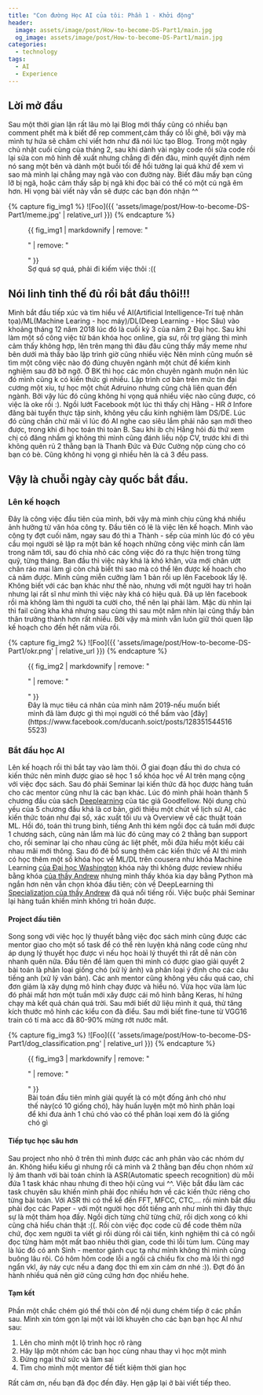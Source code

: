 ```yaml
---
title: "Con đường Học AI của tôi: Phần 1 - Khởi động"
header:
  image: assets/image/post/How-to-become-DS-Part1/main.jpg
  og_image: assets/image/post/How-to-become-DS-Part1/main.jpg
categories:
  - technology
tags:
  - AI
  - Experience
---
```

 
## Lời mở đầu

 Sau một thời gian lặn rất lâu mò lại Blog mới thấy cũng có nhiều bạn comment phết mà k biết để rep comment,cảm thấy có lỗi ghê, bởi vậy mà mình tự hứa sẽ chăm chỉ viết hơn như đã nói lúc tạo Blog. Trong một ngày chủ nhật cuối cùng của tháng 2, sau khi dành vài ngày code rồi sửa code rồi lại sửa con mô hình đề xuất nhưng chẳng đi đến đâu, mình quyết định ném nó sang một bên và dành một buổi tối để hồi tưởng lại quá khứ để xem vì sao mà mình lại chẳng may ngã vào con đường này. Biết đâu mấy bạn cũng lỡ bị ngã, hoặc cảm thấy sắp bị ngã khi đọc bài có thể có một cú ngã êm hơn. Hi vọng bài viết này vẫn sẽ được các bạn đón nhận ^^

{% capture fig_img1 %}
![Foo]({{ 'assets/image/post/How-to-become-DS-Part1/meme.jpg' | relative_url }})
{% endcapture %}

<figure>
  {{ fig_img1 | markdownify | remove: "<p>" | remove: "</p>" }}
  <figcaption>Sợ quá sợ quá, phải đi kiếm việc thôi :((</figcaption>
</figure>

## Nói linh tinh thế đủ rồi bắt đầu thôi!!!

Mình bắt đầu tiếp xúc và tìm hiểu về AI(Artificial Intelligence-Trí tuệ nhân tọa)/ML(Machine Learing - học máy)/DL(Deep Learning - Học Sâu) vào khoảng tháng 12 năm 2018 lúc đó là cuối kỳ 3 của năm 2 Đại học. Sau khi làm một số công việc từ bán khóa học online, gia sư, rồi trợ giảng thì mình cảm thấy không hợp, lên trên mạng thì đâu đâu cũng thấy mấy meme như bên dưới mà thấy bảo lập trình giờ cũng nhiều việc Nên mình cũng muốn sẽ tìm một công việc nào đó đúng chuyên ngành một chút để kiếm kinh nghiệm sau đỡ bỡ ngỡ. Ở BK thì học các môn chuyên ngành muộn nên lúc đó mình cũng k có kiến thức gì nhiều. Lập trình cơ bản trên mức tin đại cương một xíu, tự học một chút Adruino nhưng cũng chả liên quan đến ngành. Bởi vậy lúc đó cũng không hi vọng quá nhiều việc nào cũng được, có việc là oke rồi :). Ngồi lướt Facebook một lúc thì thấy chị Hằng - HR ở Infore đăng bài tuyển thực tập sinh, không yêu cầu kinh nghiệm làm DS/DE. Lúc đó cũng chần chừ mãi vì lúc đó AI nghe cao siêu lắm phải não sạn mới theo được, trong khi đi học toán thì toàn B. Sau khi ib chị Hằng hỏi đủ thứ xem chị có đăng nhầm gì không thì mình cũng đánh liều nộp CV, trước khi đi thì không quên rủ 2 thằng bạn là Thanh Đức và Đức Cường nộp cùng cho có bạn có bè. Cũng không hi vọng gì nhiều hên là cả 3 đều pass.   

## Vậy là chuỗi ngày cày quốc bắt đầu. 

### Lên kế hoạch
Đây là công việc đầu tiên của mình, bởi vậy mà mình chịu cũng khá nhiều ảnh hưởng từ văn hóa công ty.
Đầu tiên có lẽ là việc lên kế hoạch. Mình vào công ty đợt cuối năm, ngay sau đó thì a Thành - sếp của mình lúc đó có yêu cầu mọi người sẽ lập ra một bản kế hoạch những công việc mình cần làm trong năm tới, sau đó chia nhỏ các công việc đó ra thực hiện trong từng quỹ, từng tháng. Ban đầu thì việc này khá là khó khăn, vừa mới chân ướt chân ráo mai làm gì còn chả biết thì sao mà có thể lên được kế hoach cho cả năm được. Mình cũng miễn cưỡng làm 1 bản rồi up lên Facebook lấy lệ. Không biết với các bạn khác như thế nào, nhưng với một người hay trì hoãn nhưng lại rất sĩ như mình thì việc này khá có hiệu quả. Đã up lên facebook rồi mà không làm thì người ta cười cho, thế nên lại phải làm. Mặc dù nhìn lại thì fail cũng kha khá nhưng sau cùng thì sau một năm nhìn lại cũng thấy bản thân trưởng thành hơn rất nhiều. Bởi vậy mà mình vẫn luôn giữ thói quen lập kế hoạch cho đến hết năm vừa rồi.

{% capture fig_img2 %}
![Foo]({{ 'assets/image/post/How-to-become-DS-Part1/okr.png' | relative_url }})
{% endcapture %}

<figure>
  {{ fig_img2 | markdownify | remove: "<p>" | remove: "</p>" }}
  <figcaption>Đây là mục tiêu cá nhân của mình năm 2019-nếu muốn biết mình đã làm được gì thì mọi người có thể bấm vào [đây](https://www.facebook.com/ducanh.soict/posts/1283515445165523)</figcaption>
</figure>

### Bắt đầu học AI
Lên kế hoạch rồi thì bắt tay vào làm thôi. Ở giai đoạn đầu thì do chưa có kiến thức nên mình được giao sẽ học 1 số khóa học về AI trên mạng cộng với việc đọc sách. Sau đó phải Seminar lại kiến thức đã học được hàng tuần cho các mentor cũng như là các bạn khác. Lúc đó mình phải hoàn thành 5 chương đầu của sách [Deeplearning](https://www.deeplearningbook.org/) của tác giả Goodfellow. Nội dung chủ yếu của 5 chương đầu khá là cơ bản, giới thiệu một chút về lịch sử AI, các kiến thức toán như đại số, xác xuất tối ưu và Overview về các thuật toán ML. Hồi đó, toán thì trung bình, tiếng Anh thì kém ngồi đọc cả tuần mới được 1 chương sách, cũng nản lắm mà lúc đó cũng may có 2 thằng bạn support cho, rồi seminar lại cho nhau cũng ác liệt phết, mỗi đứa hiểu một kiểu cái nhau mãi mới thông. Sau đó đẻ bổ sung thêm các kiến thức về AI thì mình có  học thêm một số khóa học về ML/DL trên cousera như khóa Machine Learning [của Đại học Washington](https://www.coursera.org/learn/ml-foundations) khóa này thì không được review nhiều bằng khóa [của thầy Andrew](https://www.coursera.org/learn/machine-learning?) nhưng mình thấy khóa kia dạy bằng Python mà ngắn hơn nên vẫn chọn khóa đầu tiên; còn về DeepLearning thì [Specialization của thầy Andrew](https://www.coursera.org/specializations/deep-learning) đã quá nổi tiếng rồi. Việc buộc phải Seminar lại hàng tuần khiến mình không trì hoãn được.

#### Project đầu tiên 
Song song với việc học lý thuyết bằng việc đọc sách minh cũng được các mentor giao cho một số task để có thể rèn luyện khả năng code cũng như áp dụng lý thuyết học được vì nếu học hoài lý thuyết thì rất dễ nản còn nhanh quên nữa. Đầu tiên để làm quen thì mình có được giao giải quyết 2 bài toán là phân loại giống chó (xử lý ảnh) và phân loại ý định cho các câu tiếng anh (xử lý văn bản). Các anh mentor cũng không yêu cầu quá cao, chỉ đơn giảm là xây dựng mô hình chạy được và hiểu nó. Vừa học vừa làm lúc đó phải mất hơn một tuần mới xây được cái mô hình bằng Keras, hí hứng chạy mà kết quả chán quá trời. Sau mới biết dữ liệu mình ít quá, thử tăng kích thước mô hình các kiểu con đà điểu. Sau mới biết fine-tune từ VGG16 train có tí mà acc đã 80-90% mừng rớt nước mắt. 

{% capture fig_img3 %}
![Foo]({{ 'assets/image/post/How-to-become-DS-Part1/dog_classification.png' | relative_url }})
{% endcapture %}

<figure>
  {{ fig_img3 | markdownify | remove: "<p>" | remove: "</p>" }}
  <figcaption>Bài toán đầu tiên mình giải quyết là có một đống ảnh chó như thế này(có 10 giống chó), hãy huấn luyện một mô hình phân loại để khi đưa ảnh 1 chú chó vào có thể phân loại xem đó là giống chó gì</figcaption>
</figure>

#### Tiếp tục học sâu hơn
Sau project nho nhỏ ở trên thì mình được các anh phân vào các nhóm dự án. Không hiểu kiểu gì nhưng rồi cả mình và 2 thằng bạn đều chọn nhóm xử lý âm thanh với bài toán chính là ASR(Automatic speech recognition) dù mỗi đứa 1 task khác nhau nhưng đi theo hội cũng vui ^^. Việc bắt đầu làm các task chuyên sâu khiến mình phải đọc nhiều hơn về các kiến thức riêng cho từng bài toán. Với ASR thì có thể kể đến FFT, MFCC, CTC,... rồi mình bắt đầu phải đọc các Paper - với một người học dốt tiếng anh như mình thì đây thực sự là một thảm họa đấy. Ngồi dịch từng chữ từng chữ, rồi dịch xong có khi cũng chả hiểu chán thật :((. Rồi còn việc đọc code cũ để code thêm nữa chứ, đọc xem người ta viết gì rồi dùng rồi cải tiến, kinh nghiệm thì cả có ngồi đọc từng hàm một mất bao nhiêu thời gian, code thì lỗi tùm lum. Cũng may là lúc đó có anh Sinh - mentor gánh cục tạ như mình không thì mình cũng buông lâu rôi. Có hôm hôm code lỗi a ngồi cả chiều fix cho mà lỗi thì ngớ ngẩn vkl, áy náy cực nếu a đang đọc thì em xin cảm ơn nhé :)). Đợt đó ăn hành nhiều quá nên giờ cũng cứng hơn đọc nhiều hehe. 

#### Tạm kết
Phần một chắc chém gió thế thôi còn để nội dung chém tiếp ở các phần sau. Mình xin tóm gọn lại một vài lời khuyên cho các bạn bạn học AI như sau:
1. Lên cho mình một lộ trình học rõ ràng 
2. Hãy lập một nhóm các bạn học cùng nhau thay vì học một mình
3. Đừng ngại thử sức và làm sai
4. Tìm cho mình một mentor để tiết kiệm thời gian học

Rất cảm ơn, nếu bạn đã đọc đến đây. Hẹn gặp lại ở bài viết tiếp theo. 




